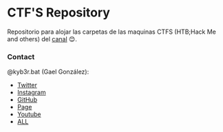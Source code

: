 # CTF'S Repository

Repositorio para alojar las carpetas de las maquinas CTFS (HTB;Hack Me and others) del [canal](https://www.youtube.com/channel/UC9DHO7qi_-bLPquT0MLyyxQ?view_as=subscriber) 😊.

### Contact
@kyb3r.bat (Gael González):

- [Twitter](https://twitter.com/kyb3r_bat)
- [Instagram](https://www.instagram.com/kyb3rbat/)
- [GitHub](https://www.github.com/kyb3r-bat)
- [Page](https://kyb3r.netlify.app)
- [Youtube](https://www.youtube.com/channel/UC9DHO7qi_-bLPquT0MLyyxQ)
- [ALL](https://allmylinks.com/kyb3r-b4t)
